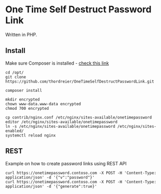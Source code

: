 # One Time Self Destruct Password Link

Written in PHP.

## Install

Make sure Composer is installed - [check this link](https://getcomposer.org/download/)

```
cd /opt/
git clone https://github.com/thordreier/OneTimeSelfDestructPasswordLink.git

composer install

mkdir encrypted
chown www-data.www-data encrypted
chmod 700 encrypted

cp contrib/nginx.conf /etc/nginx/sites-available/onetimepassword
editor /etc/nginx/sites-available/onetimepassword
ln -s /etc/nginx/sites-available/onetimepassword /etc/nginx/sites-enabled/
systemctl reload nginx
```


## REST

Example on how to create password links using REST API

```
curl https://onetimepassword.contoso.com -X POST -H 'Content-Type: application/json' -d '{"v":"password"}'
curl https://onetimepassword.contoso.com -X POST -H 'Content-Type: application/json' -d '{"generate":true}'
```
